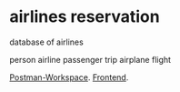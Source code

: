# airlines reservation

database of airlines

person
airline
passenger
trip
airplane
flight

[Postman-Workspace](https://www.postman.com/science-geoscientist-29544415/workspace/airline-reservation).
[Frontend](https://github.com/AhmedFathy2001/Abo-El-Fotoh-Airlines).
